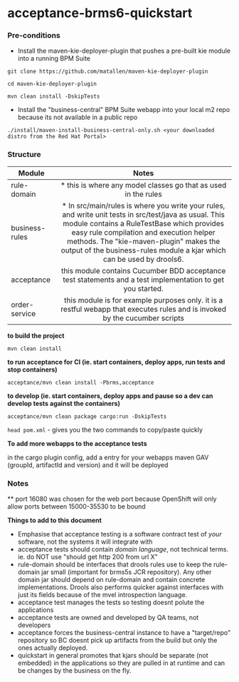 acceptance-brms6-quickstart
===========================


### Pre-conditions
* Install the maven-kie-deployer-plugin that pushes a pre-built kie module into a running BPM Suite

```git clone https://github.com/matallen/maven-kie-deployer-plugin```

```cd maven-kie-deployer-plugin```

```mvn clean install -DskipTests```

* Install the "business-central" BPM Suite webapp into your local m2 repo because its not available in a public repo

```./install/maven-install-business-central-only.sh <your downloaded distro from the Red Hat Portal>```


### Structure
| Module         | Notes         |
| -------------  |:-------------:|
| rule-domain    | * this is where any model classes go that as used in the rules |
| business-rules | * In src/main/rules is where you write your rules, and write unit tests in src/test/java as usual. This module contains a RuleTestBase which provides easy rule compilation and execution helper methods. The "kie-maven-plugin" makes the output of the business-rules module a kjar which can be used by drools6. |
| acceptance     | this module contains Cucumber BDD acceptance test statements and a test implementation to get you started. |
| order-service  | this module is for example purposes only. it is a restful webapp that executes rules and is invoked by the cucumber scripts |


**to build the project**

```mvn clean install```

**to run acceptance for CI (ie. start containers, deploy apps, run tests and stop containers)**

```acceptance/mvn clean install -Pbrms,acceptance```

**to develop (ie. start containers, deploy apps and pause so a dev can develop tests against the containers)**

```acceptance/mvn clean package cargo:run -DskipTests```

`head pom.xml` - gives you the two commands to copy/paste quickly


**To add more webapps to the acceptance tests**

in the cargo plugin config, add a <deployable> entry for your webapps maven GAV (groupId, artifactId and version) and it will be deployed


### Notes

** port 16080 was chosen for the web port because OpenShift will only allow ports between 15000-35530 to be bound 


**Things to add to this document**
* Emphasise that acceptance testing is a software contract test of _your_ software, not the systems it will integrate with
* acceptance tests should contain _domain language_, not technical terms. ie. do NOT use "should get http 200 from url X" 
* rule-domain should be interfaces that drools rules use to keep the rule-domain jar small (important for brms5s JCR repository). Any other domain jar should depend on rule-domain and contain concrete implementations.  Drools also performs quicker against interfaces with just its fields because of the mvel introspection language.
* acceptance test manages the tests so testing doesnt polute the applications
* acceptance tests are owned and developed by QA teams, not developers
* acceptance forces the business-central instance to have a "target/repo" repository so BC doesnt pick up artifacts from the build but only the ones actually deployed.
* quickstart in general promotes that kjars should be separate (not embedded) in the applications so they are pulled in at runtime and can be changes by the business on the fly.




